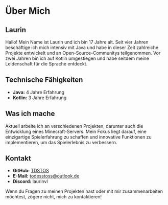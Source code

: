 <!-- 27.04.2024 -->

# Über Mich

## Laurin

Hallo! Mein Name ist Laurin und ich bin 17 Jahre alt. Seit vier Jahren beschäftige ich mich intensiv mit Java und habe in dieser Zeit zahlreiche Projekte entwickelt und an Open-Source-Communitys teilgenommen. Vor zwei Jahren bin ich auf Kotlin umgestiegen und habe seitdem meine Leidenschaft für die Sprache entdeckt.

## Technische Fähigkeiten

- **Java:** 4 Jahre Erfahrung
- **Kotlin:** 3 Jahre Erfahrung

## Was ich mache

Aktuell arbeite ich an verschiedenen Projekten, darunter auch die Entwicklung eines Minecraft-Servers. Mein Fokus liegt darauf, eine einzigartige Spielerfahrung zu schaffen und innovative Funktionen zu implementieren, um das Spielerlebnis zu verbessern.

## Kontakt

- **GitHub:** [TDSTOS](https://github.com/TDSTOS)
- **E-Mail:** [todesstoss@outlook.de](mailto:todesstoss@outlook.de)
- **Discord:** laurinvl

Wenn du Fragen zu meinen Projekten hast oder mit mir zusammenarbeiten möchtest, zögere nicht, mich zu kontaktieren!
